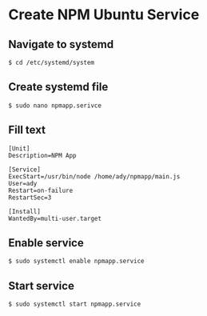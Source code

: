 # Create NPM Ubuntu Service

## Navigate to systemd
```
$ cd /etc/systemd/system
```

## Create systemd file
```
$ sudo nano npmapp.serivce
```

## Fill text
```
[Unit]
Description=NPM App

[Service]
ExecStart=/usr/bin/node /home/ady/npmapp/main.js
User=ady
Restart=on-failure
RestartSec=3

[Install]
WantedBy=multi-user.target
```

## Enable service
```
$ sudo systemctl enable npmapp.service
```

## Start service
```
$ sudo systemctl start npmapp.service
```
